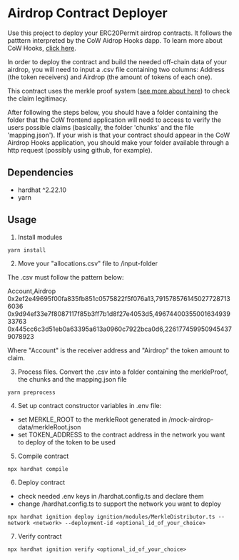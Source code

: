 # Airdrop Contract Deployer

Use this project to deploy your ERC20Permit airdrop contracts. It follows the patttern interpreted by the CoW Aidrop Hooks dapp. To learn more about CoW Hooks, [click here](https://cow.fi/learn/cow-hooks-you-are-in-control).

In order to deploy the contract and build the needed off-chain data of your airdrop, you will need to input a .csv file containing two columns: Address (the token receivers) and Airdrop (the amount of tokens of each one).

This contract uses the merkle proof system ([see more about here](https://medium.com/crypto-0-nite/merkle-proofs-explained-6dd429623dc5)) to check the claim legitimacy.

After following the steps below, you should have a folder containing the folder that the CoW frontend application will nedd to access to verify the users possible claims (basically, the folder 'chunks' and the file 'mapping.json'). If your wish is that your contract should appear in the CoW Airdrop Hooks application, you should make your folder available through a http request (possibly using github, for example).

## Dependencies

- hardhat ^2.22.10
- yarn

## Usage

1. Install modules

```shell
yarn install
```

2. Move your "allocations.csv" file to /input-folder

The .csv must follow the pattern below:

Account,Airdrop
0x2ef2e49695f00fa835fb851c0575822f5f076a13,7915785761450277287136036
0x9d94ef33e7f8087117f85b3ff7b1d8f27e4053d5,4967440035500163493933763
0x445cc6c3d51eb0a63395a613a0960c7922bca0d6,2261774599509454379078923

Where "Account" is the receiver address and "Airdrop" the token amount to claim.

3. Process files. Convert the .csv into a folder containing the merkleProof, the chunks and the mapping.json file

```shell
yarn preprocess
```

4. Set up contract constructor variables in .env file:

- set MERKLE_ROOT to the merkleRoot generated in /mock-airdrop-data/merkleRoot.json
- set TOKEN_ADDRESS to the contract address in the network you want to deploy of the token to be used

5. Compile contract

```shell
npx hardhat compile
```

6. Deploy contract

- check needed .env keys in /hardhat.config.ts and declare them
- change /hardhat.config.ts to support the network you want to deploy

```shell
npx hardhat ignition deploy ignition/modules/MerkleDistributor.ts --network <network> --deployment-id <optional_id_of_your_choice>
```

7. Verify contract

```shell
npx hardhat ignition verify <optional_id_of_your_choice>
```
